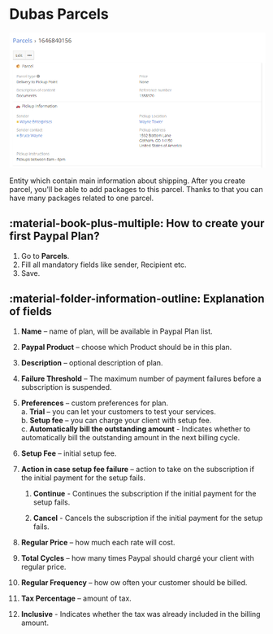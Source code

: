 # Dubas Parcels
![Parcels](../../images/shipping-manager/shipping-manager.png)

Entity which contain main information about shipping. After you create parcel, you'll be able to add packages to this parcel. Thanks to that you can have many packages related to one parcel.

## :material-book-plus-multiple: How to create your first Paypal Plan?
1.	Go to **Parcels**.
2.	Fill all mandatory fields like sender, Recipient etc. 
3.	Save.

## :material-folder-information-outline: Explanation of fields
1.	**Name** – name of plan, will be available in Paypal Plan list.
2.	**Paypal Product** – choose which Product should be in this plan.
3.	**Description** – optional description of plan.
4.	**Failure Threshold** – The maximum number of payment failures before a subscription is suspended. 
5.	**Preferences** – custom preferences for plan.     
    a.	**Trial** – you can let your customers to test your services.  
    b.	**Setup fee** – you can charge your client with setup fee.   
    c.	**Automatically bill the outstanding amount** - Indicates whether to automatically bill the outstanding amount in the next billing cycle.
6.	**Setup Fee** – initial setup fee.
7.	**Action in case setup fee failure** – action to take on the subscription if the initial payment for the setup fails.  

    1.	**Continue** - Continues the subscription if the initial payment for the setup fails.  
    
    2.	**Cancel** - Cancels the subscription if the initial payment for the setup fails.

8.	**Regular Price** – how much each rate will cost.
9.	**Total Cycles** – how many times Paypal should chargé your client with regular price.
10.	**Regular Frequency** – how ow often your customer should be billed.
11.	**Tax Percentage** – amount of tax.
12.	**Inclusive** - Indicates whether the tax was already included in the billing amount.